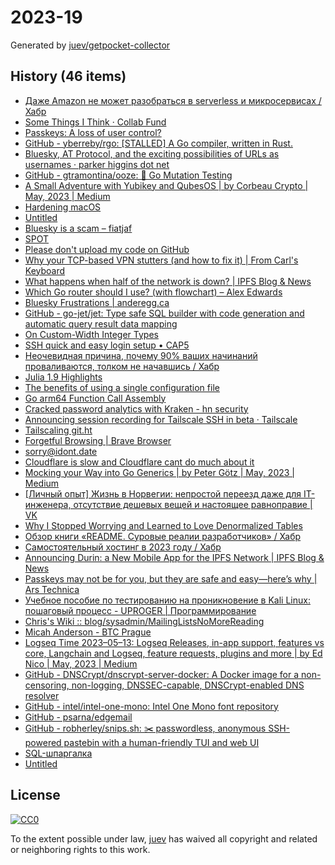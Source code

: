 # 2023-19

Generated by [juev/getpocket-collector](https://github.com/juev/getpocket-collector)

## History (46 items)

- [Даже Amazon не может разобраться в serverless и микросервисах / Хабр](https://habr.com/ru/articles/733786/)
- [Some Things I Think · Collab Fund](https://collabfund.com/blog/thoughts/)
- [Passkeys: A loss of user control?](https://lapcatsoftware.com/articles/2023/5/1.html)
- [GitHub - yberreby/rgo: [STALLED] A Go compiler, written in Rust.](https://github.com/yberreby/rgo)
- [Bluesky, AT Protocol, and the exciting possibilities of URLs as usernames · parker higgins dot net](https://parkerhiggins.net/2023/05/bluesky-atproto-url-usernames/)
- [GitHub - gtramontina/ooze: 🧬 Go Mutation Testing](https://github.com/gtramontina/ooze)
- [A Small Adventure with Yubikey and QubesOS | by Corbeau Crypto | May, 2023 | Medium](https://medium.com/@corbeaucrypto/a-small-adventure-with-yubikey-and-qubesos-63e5820ddf96)
- [Hardening macOS](https://www.bejarano.io/hardening-macos/)
- [Untitled](https://buymeacoffee.com/sylumer/april-2023-1758392)
- [Bluesky is a scam – fiatjaf](https://fiatjaf.com/ab1127fb.html)
- [SPOT](https://simplotask.com)
- [Please don't upload my code on GitHub](https://nogithub.codeberg.page)
- [Why your TCP-based VPN stutters (and how to fix it) | From Carl's Keyboard](https://blog.carldong.me/2023/05/03/why-do-vpns.html)
- [What happens when half of the network is down? | IPFS Blog & News](https://blog.ipfs.tech/2023-ipfs-unresponsive-nodes/)
- [Which Go router should I use? (with flowchart) – Alex Edwards](https://www.alexedwards.net/blog/which-go-router-should-i-use)
- [Bluesky Frustrations | anderegg.ca](https://anderegg.ca/2023/05/09/bluesky-frustrations)
- [GitHub - go-jet/jet: Type safe SQL builder with code generation and automatic query result data mapping](https://github.com/go-jet/jet)
- [On Custom-Width Integer Types](https://alic.dev/blog/custom-bitwidth)
- [SSH quick and easy login setup • CAP5](https://cap5.nl/ssh-quick-and-easy-login-setup/)
- [Неочевидная причина, почему 90% ваших начинаний проваливаются, толком не начавшись / Хабр](https://habr.com/ru/articles/733792/)
- [Julia 1.9 Highlights](https://julialang.org/blog/2023/04/julia-1.9-highlights/)
- [The benefits of using a single configuration file](https://arslan.io/2023/05/10/the-benefits-of-using-a-single-init-lua-vimrc-file/)
- [Go arm64 Function Call Assembly](https://blog.felixge.de/go-arm64-function-call-assembly/)
- [Cracked password analytics with Kraken - hn security](https://security.humanativaspa.it/cracked-password-analytics-with-kraken/)
- [Announcing session recording for Tailscale SSH in beta · Tailscale](https://tailscale.com/blog/session-recording-beta/)
- [Tailscaling git.ht](https://vlad.git.ht/a2575267fc147e7812b2abcf83b48b57)
- [Forgetful Browsing | Brave Browser](https://brave.com/privacy-updates/25-forgetful-browsing/)
- [sorry@idont.date](https://sorry.idont.date)
- [Cloudflare is slow and Cloudflare cant do much about it](https://hiranyey.dev/posts/cloudflare/)
- [Mocking your Way into Go Generics | by Peter Götz | May, 2023 | Medium](https://medium.com/@peter.gtz/mocking-your-way-into-go-generics-fdf8c2a41a18)
- [[Личный опыт] Жизнь в Норвегии: непростой переезд даже для IT-инженера, отсутствие дешевых вещей и настоящее равноправие | VK](https://m.vk.com/@habr-lichnyi-opyt-zhizn-v-norvegii-neprostoi-pereezd-dazhe-dlya-i)
- [Why I Stopped Worrying and Learned to Love Denormalized Tables](https://glean.io/blog-posts/why-i-stopped-worrying-and-learned-to-love-denormalized-tables)
- [Обзор книги «README. Суровые реалии разработчиков» / Хабр](https://habr.com/ru/companies/piter/articles/734676/)
- [Самостоятельный хостинг в 2023 году / Хабр](https://habr.com/ru/companies/sportmaster_lab/articles/734724/)
- [Announcing Durin: a New Mobile App for the IPFS Network | IPFS Blog & News](https://blog.ipfs.tech/announcing-durin/)
- [Passkeys may not be for you, but they are safe and easy—here’s why | Ars Technica](https://arstechnica.com/information-technology/2023/05/passkeys-may-not-be-for-you-but-they-are-safe-and-easy-heres-why/)
- [Учебное пособие по тестированию на проникновение в Kali Linux: пошаговый процесс - UPROGER | Программирование](https://uproger.com/posobie-po-testirovaniyu-na-proniknovenie-v-kali-linux/)
- [Chris's Wiki :: blog/sysadmin/MailingListsNoMoreReading](https://utcc.utoronto.ca/~cks/space/blog/sysadmin/MailingListsNoMoreReading)
- [Micah Anderson - BTC Prague](https://www.btcprague.com/speakers/8408/)
- [Logseq Time 2023–05–13: Logseq Releases, in-app support, features vs core, Langchain and Logseq, feature requests, plugins and more | by Ed Nico | May, 2023 | Medium](https://ednico.medium.com/logseq-time-2023-05-13-logseq-releases-in-app-support-features-vs-core-langchain-and-logseq-e047b5a32f2a)
- [GitHub - DNSCrypt/dnscrypt-server-docker: A Docker image for a non-censoring, non-logging, DNSSEC-capable, DNSCrypt-enabled DNS resolver](https://github.com/DNSCrypt/dnscrypt-server-docker)
- [GitHub - intel/intel-one-mono: Intel One Mono font repository](https://github.com/intel/intel-one-mono)
- [GitHub - psarna/edgemail](https://github.com/psarna/edgemail)
- [GitHub - robherley/snips.sh: ✂️ passwordless, anonymous SSH-powered pastebin with a human-friendly TUI and web UI](https://github.com/robherley/snips.sh)
- [SQL-шпаргалка](https://antonz.ru/sql-cheatsheet/)
- [Untitled](https://blog.chiselstrike.com/write-your-own-email-server-in-rust-36f4ff5b1956)

## License

[![CC0](https://mirrors.creativecommons.org/presskit/buttons/88x31/svg/cc-zero.svg)](https://creativecommons.org/publicdomain/zero/1.0/)

To the extent possible under law, [juev](https://github.com/juev) has waived all copyright and related or neighboring rights to this work.

